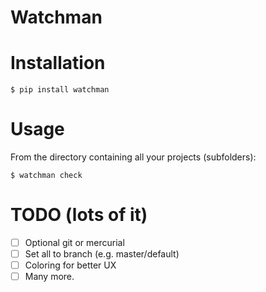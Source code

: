 # Watchman

# Installation
```
$ pip install watchman
```

# Usage
From the directory containing all your projects (subfolders):
```
$ watchman check
```

# TODO (lots of it)
- [ ] Optional git or mercurial
- [ ] Set all to <name> branch (e.g. master/default)
- [ ] Coloring for better UX
- [ ] Many more.
